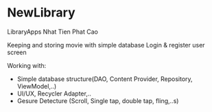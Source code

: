# NewLibrary
 LibraryApps
 Nhat Tien Phat Cao

 Keeping and storing movie with simple database
 Login & register user screen

Working with: 
- Simple database structure(DAO, Content Provider, Repository, ViewModel,..)
- UI/UX, Recycler Adapter,.. 
- Gesure Detecture (Scroll, Single tap, double tap, fling,..s)
